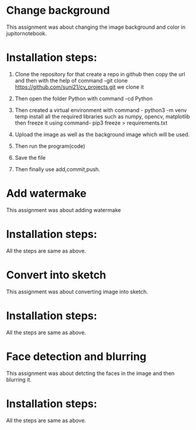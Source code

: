 # Change background
 This assignment was about changing the image background and color in jupitornotebook.


# Installation steps:
1. Clone the repository for that create a repo in github then copy the url and then with the help of command
-git clone https://github.com/suni21/cv_projects.git we clone it

2. Then open the folder Python with command -cd Python

3. Then created a virtual environment with command - python3 -m venv temp
install all the required libraries such as numpy, opencv, matplotlib
then freeze it using command- pip3 freeze > requirements.txt

4. Upload the image as well as the background image which will be used.

4. Then run the program(code)

5. Save the file

6. Then finally use add,commit,push.


# Add watermake
  This assignment was about adding watermake 
  
# Installation steps:
  All the steps are same as above.
  
# Convert into sketch
This assignment was about converting image into sketch.
  
# Installation steps:
  All the steps are same as above.
  
# Face detection and blurring
 This assignment was about detcting the faces in the image and then blurring it.

# Installation steps:
  All the steps are same as above.
 
